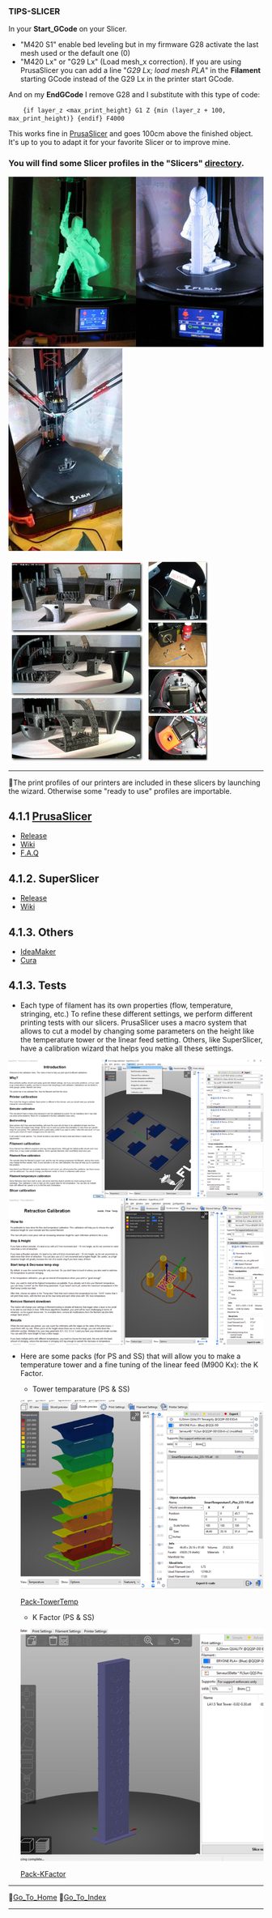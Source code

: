 ### **TIPS-SLICER** 
  
  In your **Start_GCode** on your Slicer.
  - "M420 S1" enable bed leveling but in my firmware G28 activate the last mesh used or the default one (0)
  - "M420 Lx" or "G29 Lx" (Load mesh_x correction). 
    If you are using PrusaSlicer you can add a line "*G29 Lx; load mesh PLA*" in the **Filament** starting GCode instead of the G29 Lx in the printer start GCode.

  And on my **EndGCode** I remove G28 and I substitute with this type of code:

        {if layer_z <max_print_height} G1 Z {min (layer_z + 100, max_print_height)} {endif} F4000

  This works fine in [PrusaSlicer](https://help.prusa3d.com/en/article/macros_1775) and goes 100cm above the finished object. It's up to you to adapt it for your favorite Slicer or to improve mine.

  ### **You will find some Slicer profiles in the "Slicers" [directory](https://github.com/Foxies-CSTL/Marlin_2.0.x/tree/Firmwares/Slicers).** 

![Final_Print](./images/Final.png)
![Presentation](./images/Final2.jpg)

![Tests](./images/Tests.png)
![MotorMounts](./images/BottomPulley.png)

***

📌The print profiles of our printers are included in these slicers by launching the wizard.
Otherwise some "ready to use" profiles are importable.

## 4.1.1 [PrusaSlicer](4.1.Prusa-Slicer)
  
  - [Release](https://github.com/prusa3d/PrusaSlicer/releases)
  - [Wiki](https://github.com/prusa3d/PrusaSlicer/wiki)
  - [F.A.Q](https://help.prusa3d.com/en/article/faq-prusaslicer_1789)

## 4.1.2. SuperSlicer

  - [Release](https://github.com/supermerill/SuperSlicer/releases)
  - [Wiki](https://github.com/supermerill/SuperSlicer/wiki)

## 4.1.3. Others
  
  - [IdeaMaker](https://www.raise3d.com/download/)
  - [Cura](https://ultimaker.com/software/ultimaker-cura)

## 4.1.3. Tests

  - Each type of filament has its own properties (flow, temperature, stringing, etc.) To refine these different settings, we perform different printing tests with our slicers. PrusaSlicer uses a macro system that allows to cut a model by changing some parameters on the height like the temperature tower or the linear feed setting. Others, like SuperSlicer, have a calibration wizard that helps you make all these settings.

  <img align="center" width=800 src="./menus/SS-CalibrationMenu.png"/>

  <img align="center" width=800 src="./menus/SS-RetractionCalib.png"/>

  - Here are some packs (for PS and SS) that will allow you to make a temperature tower and a fine tuning of the linear feed (M900 Kx): the K Factor.
  
    - Tower temparature (PS & SS)
  
    ![Tower Temperature](./menus/SS-TowerTemp.png)
  
    [Pack-TowerTemp](./tests/TowerTemp-before_layer_change_macro.zip)
  
    - K Factor (PS & SS)

    ![K factor (M900 K](./menus/PS-KFactor.png) 

     [Pack-KFactor](./tests/KFactor-before_layer_change_macro.zip)

***  
🚸[Go_To_Home](Home)                                   🚸[Go_To_Index](_Sidebar)
***